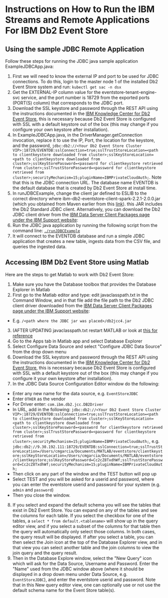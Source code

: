 # Instructions on How to Run the IBM Streams and Remote Applications For IBM Db2 Event Store

## Using the sample JDBC Remote Application

Follow these steps for running the JDBC java sample application ExampleJDBCApp.java:
1. First we will need to know the external IP and port to be used for JDBC connections. To do this, login to the master node 1 of the installed Db2 Event Store system and run: `kubectl get sac -n dsx`
2. Get the EXTERNAL-IP column value for the eventstore-tenant-engine-svc service, and the port number is 18729 from the exported ports (PORT(S) column) that corresponds to the JDBC port.
3. Download the SSL keystore and password through the REST API using the instructions documented in the [IBM Knowledge Center for Db2 Event Store](https://www.ibm.com/support/knowledgecenter/en/SSGNPV_2.0.0/develop/rest-api.html), this is necessary because Db2 Event Store is configured with SSL with a default keystore out of the box (this may change if you configure your own keystore after installation).
4. In ExampleJDBCApp.java, in the DriverManager.getConnection invocation, replace it to use the IP, Port, the location for the keystore, and the password, `jdbc:db2://<Your Db2 Event Store Cluster VIP>:18729/EVENTDB:sslConnection=true;sslTrustStoreLocation=<path to clientkeystore downloaded from cluster>;sslKeyStoreLocation=<path to clientkeystore downloaded from cluster>;sslKeyStorePassword=<password for clientkeystore retrieved from cluster>;sslTrustStorePassword=<password for clientkeystore retrieved from cluster>;securityMechanism=15;pluginName=IBMPrivateCloudAuth;`. Note that this is the JDBC connection URL. The database name EVENTDB is the default database that is created by Db2 Event Store at install time.
5. In runJDBCExample, change the client jar defined to ESLIB to the correct directory where ibm-db2-eventstore-client-spark-2.2.1-2.0.0.jar (which you obtained from Maven earlier from this [link](https://mvnrepository.com/artifact/com.ibm.event/ibm-db2-eventstore-client-spark-2.2.1)). this JAR includes the Db2 Standard JDBC client. Alternatively, you can download the Db2 JDBC client driver from the [IBM Data Server Client Packages page under the IBM Support website](https://www-01.ibm.com/support/docview.wss?uid=swg21385217):
6. Run the JDBC java application by running the following script from the command line: [`./runJDBCExample`](runJDBCExample)
7. It will connect to the EVENTDB database and run a simple JDBC application that creates a new table, ingests data from the CSV file, and queries the ingested data.

## Accessing IBM Db2 Event Store using Matlab

Here are the steps to get Matlab to work with Db2 Event Store:
1. Make sure you have the Database toolbox that provides the Database Explorer in Matlab
2. First go to the Matlab editor and type: edit javaclasspath.txt in the Command Window, and in that file add the file path to the Db2 JDBC client driver downloaded from the [IBM Data Server Client Packages page under the IBM Support website](https://www-01.ibm.com/support/docview.wss?uid=swg21385217):
  * E.g. `/<path where the JDBC jar was placed>/db2jcc4.jar`
3. (AFTER UPDATING javaclasspath.txt restart MATLAB or look at [this for reference](https://www.mathworks.com/matlabcentral/answers/103763-why-does-the-contents-of-javaclasspath-txt-not-get-added-to-the-static-class-path-when-i-double-clic)
4. Go to the Apps tab in Matlab app and select Database Explorer
5. Select Configure Data Source and select "Configure JDBC Data Source" from the drop down menu
6. Download the SSL keystore and password through the REST API using the instructions documented in the [IBM Knowledge Center for Db2 Event Store](https://www.ibm.com/support/knowledgecenter/en/SSGNPV_2.0.0/develop/rest-api.html), this is necessary because Db2 Event Store is configured with SSL with a default keystore out of the box (this may change if you configure it your own keystore after installation).
7. In the JDBC Data Source Configuration Editor window do the following:
  * Enter any new name for the data source, e.g. `EventStoreJDBC`
  * Enter `OTHER` as the vendor
  * For Driver enter: `com.ibm.db2.jcc.DB2Driver`
  * In URL, add in the following: `jdbc:db2://<Your Db2 Event Store Cluster VIP>:18729/EVENTDB:sslConnection=true;sslTrustStoreLocation=<path to clientkeystore downloaded from cluster>;sslKeyStoreLocation=<path to clientkeystore downloaded from cluster>;sslKeyStorePassword=<password for clientkeystore retrieved from cluster>;sslTrustStorePassword=<password for clientkeystore retrieved from cluster>;securityMechanism=15;pluginName=IBMPrivateCloudAuth;`, e.g. `jdbc:db2://9.30.192.111:18729/EVENTDB:sslConnection=true;sslTrustStoreLocation=/Users/cmgarcia/Documents/MATLAB/eventstore/clientkeystore;sslKeyStoreLocation=/Users/cmgarcia/Documents/MATLAB/eventstore/clientkeystore;sslKeyStorePassword=Cc2cZ8TxdhWf;sslTrustStorePassword=Cc2cZ8TxdhWf;securityMechanism=15;pluginName=IBMPrivateCloudAuth;`
  * Then click on any part of the window and the TEST button will pop up
  * Select TEST and you will be asked for a userid and password, where you can enter the eventstore userid and password for your system (e.g. `admin` and `password`)
  * Then you close the window. 
8. If you select and expand the default schema you will see the tables that exist in Db2 Event Store. You can expand on any of the tables and see the columns for each table. If you select the checkbox for one of the tables, a `select * from default.<tablename>` will show up in the query editor view, and if you select a subset of the columns for that table then the query will automatically only select those columns. In both cases, the query result will be displayed. If after you select a table, you can then select the Join icon at the top of the Database Explorer view, and in that view you can select another table and the join columns to view the join query and the query result.
9. Then in the Database Explore window, select the "New Query" icon which will ask for the Data Source, Username and Password. Enter the "Name" used from the JDBC window above (where it should be displayed in a drop down menu under Data Source, e.g. `EventStoreJDBC`), and enter the eventstore userid and password. Note that in this New query editor view, one can optionally use or not use the default schema name for the Event Store table(s).
